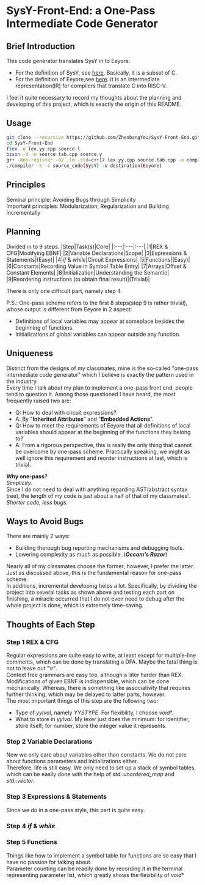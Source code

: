 # SysY-Front-End: a One-Pass Intermediate Code Generator
## Brief Introduction
This code generator translates SysY in to Eeyore.  
  - For the definition of SysY, see [here](https://pku-minic.github.io/online-doc/#/sysy/). Basically, it is a subset of C.  
  - For the definition of Eeyore,see [here](https://pku-minic.github.io/online-doc/#/ir/eeyore). It is an intermediate representation(IR) for compilers that translate C into RISC-V.  

I feel it quite necessary to record my thoughts about the planning and developing of this project, which is exactly the origin of this README.  

## Usage
```Bash
git clone --recursive https://github.com/ZhenbangYou/SysY-Front-End.git  
cd SysY-Front-End  
flex -o lex.yy.cpp source.l  
bison -d -o source.tab.cpp source.y  
g++ -Wno-register -O2 -lm -std=c++17 lex.yy.cpp source.tab.cpp -o compiler -Idirs  
./compiler -S -e source_code(SysY) -o destination(Eeyore)
```

## Principles
Seminal principle: Avoiding Bugs through Simplicity  
Important principles: Modularization, Regularization and Building Incrementally

## Planning
Divided in to 9 steps.
|Step|Task(s)|Core|
|:---|:---|:---|
|1|REX & CFG|Modifying EBNF|
|2|Variable Declarations|Scope|
|3|Expressions & Statements|(Easy)|
|4|*if* & *while*|Circuit Expressions|
|5|Functions|(Easy)|
|6|Constants|Recording Value in Symbol Table Entry|
|7|Arrays|Offset & Constant Elements|
|8|Initialization|Understanding the Semantic|
|9|Reordering instructions (to obtain final result)|(Trivial)|

There is only one difficult part, namely step 4.  

P.S.: One-pass scheme refers to the first 8 steps(step 9 is rather trivial), whose output is different from Eeyore in 2 aspect:  
  - Definitions of local variables may appear at someplace besides the beginning of functions.
  - Initializations of global variables can appear outside any function.

## Uniqueness
Distinct from the designs of my classmates, mine is the so-called "one-pass intermediate code generator" which I believe is exactly the pattern used in the industry.  
Every time I talk about my plan to implement a one-pass front end, people tend to question it. Among those questioned I have heard, the most frequently raised two are:   
  - Q: How to deal with circuit expressions?  
  - A: By "**Inherited Attributes**" and "**Embedded Actions**".  
  - Q: How to meet the requirements of Eeyore that all definitions of local variables should appear at the beginning of the functions they belong to?  
  - A: From a rigorous perspective, this is really the only thing that cannot be overcome by one-pass scheme. Practically speaking, we might as well ignore this requirement and reorder instructions at last, which is trivial.  

**Why one-pass?**  
*Simplicity.*  
Since I do not need to deal with anything regarding AST(abstract syntax tree), the length of my code is just about a half of that of my classmates'.  
*Shorter code, less bugs.*  

## Ways to Avoid Bugs
There are mainly 2 ways:  
  - Building thorough bug reporting mechanisms and debugging tools.  
  - Lowering complexity as much as possible. (***Occam's Razor***)  

Nearly all of my classmates choose the former; however, I prefer the latter. Just as discussed above, this is the fundamental reason for one-pass scheme.  
In additions, incremental developing helps a lot. Specifically, by dividing the project into several tasks as shown above and testing each part on finishing, a miracle occurred that I do not even need to debug after the whole project is done, which is extremely time-saving.  

## Thoughts of Each Step
### Step 1 REX & CFG
Regular expressions are quite easy to write, at least except for multiple-line comments, which can be done by translating a DFA. Maybe the fatal thing is not to leave out "\r".  
Context free grammars are easy too, although a liiter harder than REX. Modifications of given EBNF is indispensible, which can be done mechanically. Whereas, there is something like associativity that requires further thinking, which may be delayed to latter parts, however.  
The most important things of this step are the following two:  
  - Type of *yylval*, namely *YYSTYPE*. For flexibility, I choose *void**.  
  - What to store in *yylval*. My lexer just does the minimum: for identifier, store itself; for number, store the integer value it represents.  
### Step 2 Variable Declarations
Now we only care about variables other than constants. We do not care about functions parameters and initializations either.  
Therefore, life is still easy. We only need to set up a stack of symbol tables, which can be easily done with the help of *std::unordered_map* and *std::vector*.  
### Step 3 Expressions & Statements
Since we do in a one-pass style, this part is quite easy.
### Step 4 *if* & *while*

### Step 5 Functions
Things like how to implement a symbol table for functions are so easy that I have no passion for talking about.  
Parameter counting can be readily done by recording it in the terminal representing parameter list, which greatly shows the flexibility of *void**
